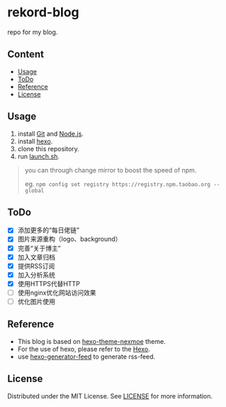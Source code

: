 # rekord-blog
repo for my blog.
## Content
- [Usage](#Usage)
- [ToDo](#ToDo)
- [Reference](#Reference)
- [License](#License)

## Usage
1. install [Git](http://git-scm.com/) and [Node.js](https://nodejs.org/en/).
2. install [hexo](https://hexo.io).
3. clone this repository.
4. run [launch.sh](launch.sh).

> you can through change mirror to boost the speed of npm.
>
> eg. `npm config set registry https://registry.npm.taobao.org --global`

## ToDo
- [x] 添加更多的“每日佬链”
- [x] 图片来源重构（logo、background）
- [x] 完善“关于博主”
- [x] 加入文章归档
- [x] 提供RSS订阅
- [x] 加入分析系统
- [x] 使用HTTPS代替HTTP
- [ ] 使用nginx优化网站访问效果
- [ ] 优化图片使用

## Reference
- This blog is based on [hexo-theme-nexmoe](https://github.com/theme-nexmoe/hexo-theme-nexmoe) theme.
- For the use of hexo, please refer to the [Hexo](https://hexo.io/zh-cn/docs/).
- use [hexo-generator-feed](https://github.com/hexojs/hexo-generator-feed) to generate rss-feed.

## License
Distributed under the MIT License. See [LICENSE](LICENSE) for more information.
